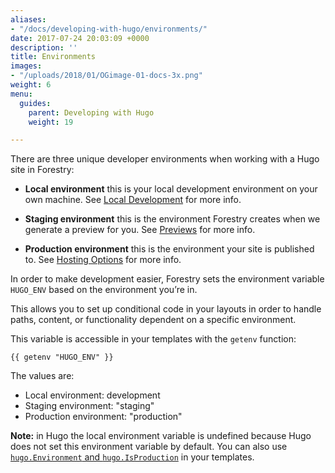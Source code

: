 ```yaml
---
aliases:
- "/docs/developing-with-hugo/environments/"
date: 2017-07-24 20:03:09 +0000
description: ''
title: Environments
images:
- "/uploads/2018/01/OGimage-01-docs-3x.png"
weight: 6
menu:
  guides:
    parent: Developing with Hugo
    weight: 19

---
```

There are three unique developer environments when working with a Hugo site in Forestry:

* **Local environment** this is your local development environment on your own machine. See [Local Development](/docs/guides/developing-with-hugo/local-development) for more info.

* **Staging environment** this is the environment Forestry creates when we generate a preview for you. See [Previews](/docs/editing/previews) for more info.

* **Production environment** this is the environment your site is published to. See [Hosting Options](/docs/hosting) for more info.

In order to make development easier, Forestry sets the environment variable `HUGO_ENV` based on the environment you’re in.

This allows you to set up conditional code in your layouts in order to handle paths, content, or functionality dependent on a specific environment.

This variable is accessible in your templates with the `getenv` function:

```go-html-template
{{ getenv "HUGO_ENV" }}
```

The values are:

- Local environment: development
- Staging environment: "staging"
- Production environment: "production"

**Note:** in Hugo the local environment variable is undefined because Hugo does not set this environment variable by default. You can also use [`hugo.Environment` and `hugo.IsProduction`](https://gohugo.io/functions/hugo/) in your templates.
